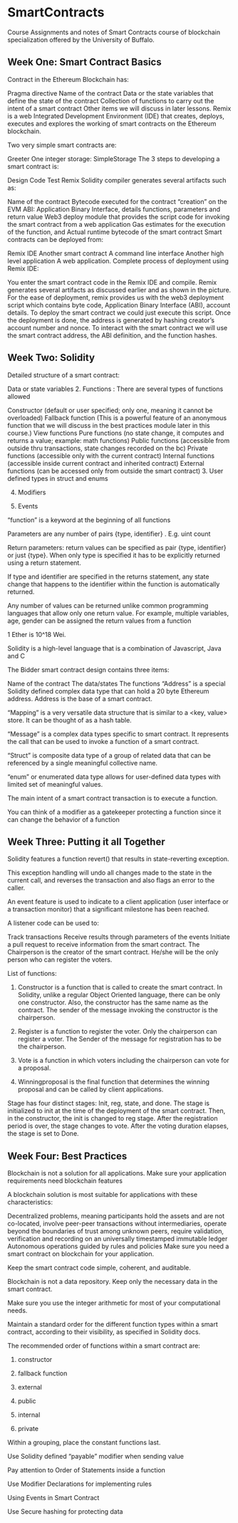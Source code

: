 # SmartContracts
Course Assignments and notes of Smart Contracts course of blockchain specialization offered by the University of Buffalo.
## Week One: Smart Contract Basics
Contract in the Ethereum Blockchain has:

Pragma directive
Name of the contract
Data or the state variables that define the state of the contract
Collection of functions to carry out the intent of a smart contract
Other items we will discuss in later lessons.
Remix is a web Integrated Development Environment (IDE) that creates, deploys, executes and explores the working of smart contracts on the Ethereum blockchain.

Two very simple smart contracts are:

Greeter
One integer storage: SimpleStorage
The 3 steps to developing a smart contract is:

Design
Code
Test
Remix Solidity compiler generates several artifacts such as:

Name of the contract
Bytecode executed for the contract “creation” on the EVM
ABI: Application Binary Interface, details functions, parameters and return value
Web3 deploy module that provides the script code for invoking the smart contract from a web application
Gas estimates for the execution of the function, and
Actual runtime bytecode of the smart contract
Smart contracts can be deployed from:

Remix IDE
Another smart contract
A command line interface
Another high level application
A web application.
Complete process of deployment using Remix IDE:

You enter the smart contract code in the Remix IDE and compile.
Remix generates several artifacts as discussed earlier and as shown in the picture.
For the ease of deployment, remix provides us with the web3 deployment script which contains byte code, Application Binary Interface (ABI), account details.
To deploy the smart contract we could just execute this script.
Once the deployment is done, the address is generated by hashing creator’s account number and nonce.
To interact with the smart contract we will use the smart contract address, the ABI definition, and the function hashes.
## Week Two: Solidity
Detailed structure of a smart contract:

Data or state variables
2. Functions : There are several types of functions allowed

Constructor (default or user specified; only one, meaning it cannot be overloaded)
Fallback function (This is a powerful feature of an anonymous function that we will discuss in the best practices module later in this course.)
View functions
Pure functions (no state change, it computes and returns a value; example: math functions)
Public functions (accessible from outside thru transactions, state changes recorded on the bc)
Private functions (accessible only with the current contract)
Internal functions (accessible inside current contract and inherited contract)
External functions (can be accessed only from outside the smart contract)
3. User defined types in struct and enums

4. Modifiers

5. Events

“function” is a keyword at the beginning of all functions

Parameters are any number of pairs {type, identifier} . E.g. uint count

Return parameters: return values can be specified as pair {type, identifier} or just {type}. When only type is specified it has to be explicitly returned using a return statement.

If type and identifier are specified in the returns statement, any state change that happens to the identifier within the function is automatically returned.

Any number of values can be returned unlike common programming languages that allow only one return value. For example, multiple variables, age, gender can be assigned the return values from a function

1 Ether is 10^18 Wei.

Solidity is a high-level language that is a combination of Javascript, Java and C

The Bidder smart contract design contains three items:

Name of the contract
The data/states
The functions
“Address” is a special Solidity defined complex data type that can hold a 20 byte Ethereum address. Address is the base of a smart contract.

“Mapping” is a very versatile data structure that is similar to a <key, value> store. It can be thought of as a hash table.

“Message” is a complex data types specific to smart contract. It represents the call that can be used to invoke a function of a smart contract.

“Struct” is composite data type of a group of related data that can be referenced by a single meaningful collective name.

“enum” or enumerated data type allows for user-defined data types with limited set of meaningful values.

The main intent of a smart contract transaction is to execute a function.

You can think of a modifier as a gatekeeper protecting a function since it can change the behavior of a function

## Week Three: Putting it all Together
Solidity features a function revert() that results in state-reverting exception.

This exception handling will undo all changes made to the state in the current call, and reverses the transaction and also flags an error to the caller.

An event feature is used to indicate to a client application (user interface or a transaction monitor) that a significant milestone has been reached.

A listener code can be used to:

Track transactions
Receive results through parameters of the events
Initiate a pull request to receive information from the smart contract.
The Chairperson is the creator of the smart contract. He/she will be the only person who can register the voters.

List of functions:

1. Constructor is a function that is called to create the smart contract. In Solidity, unlike a regular Object Oriented language, there can be only one constructor. Also, the constructor has the same name as the contract. The sender of the message invoking the constructor is the chairperson.

2. Register is a function to register the voter. Only the chairperson can register a voter. The Sender of the message for registration has to be the chairperson.

3. Vote is a function in which voters including the chairperson can vote for a proposal.

4. Winningproposal is the final function that determines the winning proposal and can be called by client applications.

Stage has four distinct stages: Init, reg, state, and done. The stage is initialized to init at the time of the deployment of the smart contract. Then, in the constructor, the init is changed to reg stage. After the registration period is over, the stage changes to vote. After the voting duration elapses, the stage is set to Done.

## Week Four: Best Practices
Blockchain is not a solution for all applications. Make sure your application requirements need blockchain features

A blockchain solution is most suitable for applications with these characteristics:

Decentralized problems, meaning participants hold the assets and are not co-located,
involve peer-peer transactions without intermediaries,
operate beyond the boundaries of trust among unknown peers,
require validation, verification and recording on an universally timestamped immutable ledger
Autonomous operations guided by rules and policies
Make sure you need a smart contract on blockchain for your application.

Keep the smart contract code simple, coherent, and auditable.

Blockchain is not a data repository. Keep only the necessary data in the smart contract.

Make sure you use the integer arithmetic for most of your computational needs.

Maintain a standard order for the different function types within a smart contract, according to their visibility, as specified in Solidity docs.

The recommended order of functions within a smart contract are:

1. constructor

2. fallback function

3. external

4. public

5. internal

6. private

Within a grouping, place the constant functions last.

Use Solidity defined “payable” modifier when sending value

Pay attention to Order of Statements inside a function

Use Modifier Declarations for implementing rules

Using Events in Smart Contract

Use Secure hashing for protecting data
